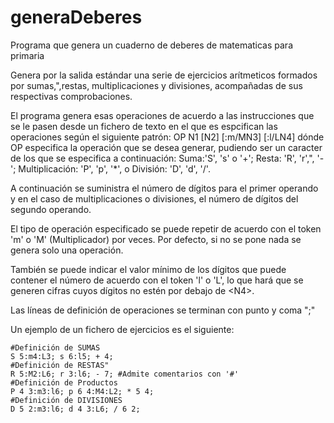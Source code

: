 # generaDeberes
Programa que genera un cuaderno de deberes de matematicas para primaria

Genera por la salida estándar una serie de ejercicios arítmeticos formados por sumas,",restas, multiplicaciones y divisiones, acompañadas de sus respectivas comprobaciones.

El programa genera esas operaciones de acuerdo a las instrucciones que se le pasen desde un fichero de texto en el que es espcifican las operaciones según el siguiente patrón: OP N1 [N2] [:m/MN3] [:l/LN4] dónde OP especifica la operación que se desea generar, pudiendo ser un caracter de los que se especifica a continuación: Suma:'S', 's' o '+'; Resta: 'R', 'r',", '-'; Multiplicación: 'P', 'p', '*', o División: 'D', 'd', '/'. 

A continuación se suministra el número de dígitos para el primer operando y en el caso de multiplicaciones o divisiones, el número de dígitos del segundo operando. 

El tipo de operación especificado se puede repetir de acuerdo con el token 'm' o 'M' (Multiplicador) por <N3> veces. Por defecto, si no se pone nada se genera solo una operación. 

También se puede indicar el valor mínimo de los dígitos que puede contener el número de acuerdo con el token 'l' o 'L', lo que hará que se generen  cifras cuyos dígitos no estén por debajo de \<N4>.

Las líneas de definición de operaciones se terminan con punto y coma ";"

Un ejemplo de un fichero de ejercicios es el siguiente:
	
	#Definición de SUMAS
	S 5:m4:L3; s 6:l5; + 4;
	#Definición de RESTAS"
	R 5:M2:L6; r 3:l6; - 7;	#Admite comentarios con '#'
	#Definición de Productos
	P 4 3:m3:l6; p 6 4:M4:L2; * 5 4;
	#Definición de DIVISIONES
	D 5 2:m3:l6; d 4 3:L6; / 6 2;
